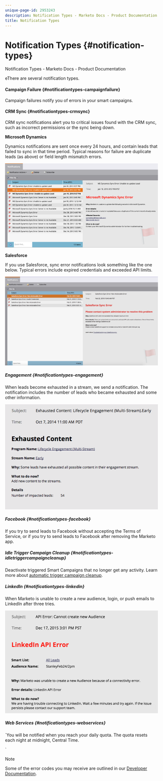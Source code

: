 ```yaml
---
unique-page-id: 2953243
description: Notification Types - Marketo Docs - Product Documentation
title: Notification Types
---
```


# Notification Types {#notification-types}

Notification Types - Marketo Docs - Product Documentation

eThere are several notification types.

#### Campaign Failure {#notificationtypes-campaignfailure}

Campaign failures notify you of errors in your smart campaigns.

#### CRM Sync {#notificationtypes-crmsync}

CRM sync notifications alert you to critical issues found with the CRM sync, such as incorrect permissions or the sync being down.

**Microsoft Dynamics**

Dynamics notifications are sent once every 24 hours, and contain leads that failed to sync in that time period. Typical reasons for failure are duplicate leads (as above) or field length mismatch errors.

![](assets/image2016-1-20-11-3a19-3a58.png)

**Salesforce**

If you use Salesforce, sync error notifications look something like the one below. Typical errors include expired credentials and exceeded API limits.

![](assets/salesforcesyncerror.png)

##### Engagement {#notificationtypes-engagement}

When leads become exhausted in a stream, we send a notification. The notification includes the number of leads who became exhausted and some other information.

![](assets/image2014-10-14-10-3a57-3a9.png)

##### Facebook {#notificationtypes-facebook}

If you try to send leads to Facebook without accepting the Terms of Service, or if you try to send leads to Facebook after removing the Marketo app.

##### Idle Trigger Campaign Cleanup {#notificationtypes-idletriggercampaigncleanup}

Deactivate triggered Smart Campaigns that no longer get any activity. Learn more about [automatic trigger campaign cleanup](../../../../../welcome-to-marketo-docs/product-docs/core-marketo-concepts/smart-campaigns/using-smart-campaigns/automatic-trigger-campaign-cleanup.md).

##### LinkedIn {#notificationtypes-linkedin}

When Marketo is unable to create a new audience, login, or push emails to LinkedIn after three tries.

![](assets/linkedin.png)

##### Web Services {#notificationtypes-webservices}

`You will be notified when you reach your daily quota. The quota resets each night at midnight, Central Time.  
  
`

>[!NOTE]
>
>Some of the error codes you may receive are outlined in our [Developer Documentation](http://developers.marketo.com/rest-api/error-codes/#response_level_error_codes).

